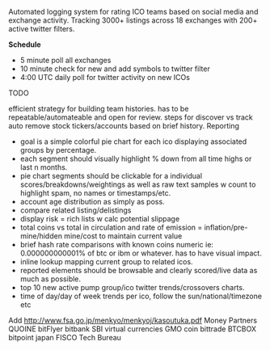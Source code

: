 Automated logging system for rating ICO teams based on social media and exchange activity.
Tracking 3000+ listings across 18 exchanges with 200+ active twitter filters.

**Schedule**

* 5 minute poll all exchanges
* 10 minute check for new and add symbols to twitter filter
* 4:00 UTC daily poll for twitter activity on new ICOs

TODO

efficient strategy for building team histories. has to be repeatable/automateable and open for review.
steps for discover vs track
auto remove stock tickers/accounts based on brief history.
Reporting

* goal is a simple colorful pie chart for each ico displaying associated groups by percentage. 
* each segment should visually highlight % down from all time highs or last n months.
* pie chart segments should be clickable for a individual scores/breakdowns/weightings as well as raw text samples w count to highlight spam, no names or timestamps/etc.
* account age distribution as simply as poss.
* compare related listing/delistings
* display risk = rich lists w calc potential slippage
* total coins vs total in circulation and rate of emission = inflation/pre-mine/hidden mine/cost to maintain current value
* brief hash rate comparisons with known coins numeric ie: 0.000000000001% of btc or ibm or whatever. has to have visual impact.
* inline lookup mapping current group to related icos.
* reported elements should be browsable and clearly scored/live data as much as possible.
* top 10 new active pump group/ico twitter trends/crossovers charts.
* time of day/day of week trends per ico, follow the sun/national/timezone etc


Add http://www.fsa.go.jp/menkyo/menkyoj/kasoutuka.pdf Money Partners QUOINE bitFlyer bitbank SBI virtual currencies GMO coin bittrade BTCBOX bitpoint japan FISCO Tech Bureau
